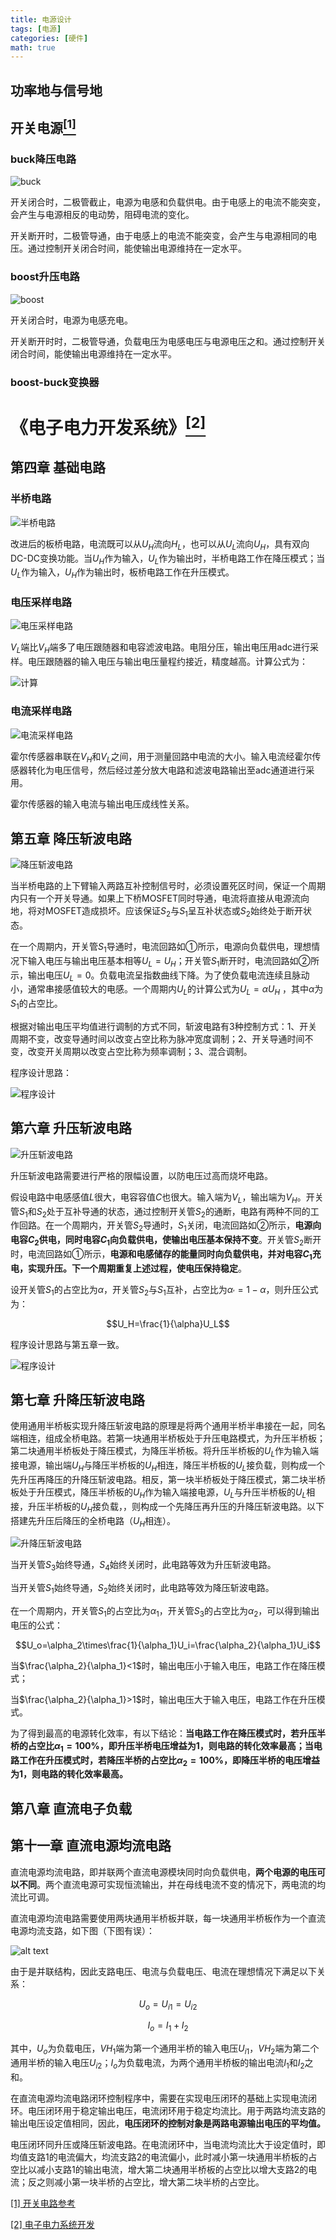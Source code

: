```yaml
---
title: 电源设计
tags: [电源]
categories: [硬件]
math: true
---
```


## 功率地与信号地


## 开关电源[$^{[1]}$](https://tangqixiang.blog.csdn.net/article/details/127239261)

### buck降压电路

![buck](../images/Power/image-0.png)

开关闭合时，二极管截止，电源为电感和负载供电。由于电感上的电流不能突变，会产生与电源相反的电动势，阻碍电流的变化。

开关断开时，二极管导通，由于电感上的电流不能突变，会产生与电源相同的电压。通过控制开关闭合时间，能使输出电源维持在一定水平。



### boost升压电路


![boost](../images/Power/image-1.png)

开关闭合时，电源为电感充电。

开关断开时时，二极管导通，负载电压为电感电压与电源电压之和。通过控制开关闭合时间，能使输出电源维持在一定水平。


### boost-buck变换器



# 《电子电力开发系统》[$^{[2]}$](https://item.jd.com/10038276537998.html)

## 第四章 基础电路


### 半桥电路


![半桥电路](../images/Power/image-2.png)

改进后的板桥电路，电流既可以从$U_H$流向$H_L$，也可以从$U_L$流向$U_H$，具有双向DC-DC变换功能。当$U_H$作为输入，$U_L$作为输出时，半桥电路工作在降压模式；当$U_L$作为输入，$U_H$作为输出时，板桥电路工作在升压模式。

### 电压采样电路

![电压采样电路](../images/Power/image.png)

$V_L$端比$V_H$端多了电压跟随器和电容滤波电路。电阻分压，输出电压用adc进行采样。电压跟随器的输入电压与输出电压量程约接近，精度越高。计算公式为：

![计算](../images/Power/image-3.png)

### 电流采样电路

![电流采样电路](../images/Power/image-4.png)

霍尔传感器串联在$V_H$和$V_L$之间，用于测量回路中电流的大小。输入电流经霍尔传感器转化为电压信号，然后经过差分放大电路和滤波电路输出至adc通道进行采用。

霍尔传感器的输入电流与输出电压成线性关系。


## 第五章 降压斩波电路


![降压斩波电路](../images/Power/image-5.png)


当半桥电路的上下臂输入两路互补控制信号时，必须设置死区时间，保证一个周期内只有一个开关导通。如果上下桥MOSFET同时导通，电流将直接从电源流向地，将对MOSFET造成损坏。应该保证$S_2$与$S_1$呈互补状态或$S_2$始终处于断开状态。

在一个周期内，开关管$S_1$导通时，电流回路如①所示，电源向负载供电，理想情况下输入电压与输出电压基本相等$U_L=U_H$；开关管$S_1$断开时，电流回路如②所示，输出电压$U_L=0$。负载电流呈指数曲线下降。为了使负载电流连续且脉动小，通常串接感值较大的电感。一个周期内$U_L$的计算公式为$U_L=\alpha U_H$ ，其中$\alpha$为$S_1$的占空比。

根据对输出电压平均值进行调制的方式不同，斩波电路有3种控制方式：1、开关周期不变，改变导通时间以改变占空比称为脉冲宽度调制；2、开关导通时间不变，改变开关周期以改变占空比称为频率调制；3、混合调制。

程序设计思路：

![程序设计](../images/Power/image-6.png)


## 第六章 升压斩波电路


![升压斩波电路](../images/Power/image-7.png)

升压斩波电路需要进行严格的限幅设置，以防电压过高而烧坏电路。

假设电路中电感感值$L$很大，电容容值$C$也很大。输入端为$V_L$，输出端为$V_H$。开关管$S_1$和$S_2$处于互补导通的状态，通过控制开关管$S_2$的通断，电路有两种不同的工作回路。在一个周期内，开关管$S_2$导通时，$S_1$关闭，电流回路如②所示，**电源向电容$C_2$供电，同时电容$C_1$向负载供电，使输出电压基本保持不变**。开关管$S_2$断开时，电流回路如①所示，**电源和电感储存的能量同时向负载供电，并对电容$C_1$充电，实现升压。下一个周期重复上述过程，使电压保持稳定**。

设开关管$S_1$的占空比为$\alpha$，开关管$S_2$与$S_1$互补，占空比为$\alpha_{'}=1-\alpha$，则升压公式为：

$$U_H=\frac{1}{\alpha}U_L$$

程序设计思路与第五章一致。

![程序设计](../images/Power/image-8.png)

## 第七章 升降压斩波电路


使用通用半桥板实现升降压斩波电路的原理是将两个通用半桥半串接在一起，同名端相连，组成全桥电路。若第一块通用半桥板处于升压电路模式，为升压半桥板；第二块通用半桥板处于降压模式，为降压半桥板。将升压半桥板的$U_L$作为输入端接电源，输出端$U_H$与降压半桥板的$U_H$相连，降压半桥板的$U_L$接负载，则构成一个先升压再降压的升降压斩波电路。相反，第一块半桥板处于降压模式，第二块半桥板处于升压模式，降压半桥板的$U_H$作为输入端接电源，$U_L$与升压半桥板的$U_L$相接，升压半桥板的$U_H$接负载，，则构成一个先降压再升压的升降压斩波电路。以下搭建先升压后降压的全桥电路（$U_H$相连）。

![升降压斩波电路](../images/Power/image-9.png)

当开关管$S_3$始终导通，$S_4$始终关闭时，此电路等效为升压斩波电路。

当开关管$S_1$始终导通，$S_2$始终关闭时，此电路等效为降压斩波电路。

在一个周期内，开关管$S_1$的占空比为$\alpha_1$，开关管$S_3$的占空比为$\alpha_2$，可以得到输出电压的公式：

$$U_o=\alpha_2\times\frac{1}{\alpha_1}U_i=\frac{\alpha_2}{\alpha_1}U_i$$

当$\frac{\alpha_2}{\alpha_1}<1$时，输出电压小于输入电压，电路工作在降压模式；

当$\frac{\alpha_2}{\alpha_1}>1$时，输出电压大于输入电压，电路工作在升压模式。

为了得到最高的电源转化效率，有以下结论：**当电路工作在降压模式时，若升压半桥的占空比$\alpha_1=100\%$，即升压半桥电压增益为1，则电路的转化效率最高；当电路工作在升压模式时，若降压半桥的占空比$\alpha_2=100\%$，即降压半桥的电压增益为1，则电路的转化效率最高。**



## 第八章 直流电子负载

## 第十一章 直流电源均流电路

直流电源均流电路，即并联两个直流电源模块同时向负载供电，**两个电源的电压可以不同**。两个直流电源可实现恒流输出，并在母线电流不变的情况下，两电流的均流比可调。

直流电源均流电路需要使用两块通用半桥板并联，每一块通用半桥板作为一个直流电源均流支路，如下图（下图有误）：

![alt text](../images/Power/image-10.png)

由于是并联结构，因此支路电压、电流与负载电压、电流在理想情况下满足以下关系：

$$U_o=U_{i1}=U_{i2}$$

$$I_o=I_1+I_2$$

其中，$U_o$为负载电压，$VH_1$端为第一个通用半桥的输入电压$U_{i1}$，$VH_2$端为第二个通用半桥的输入电压$U_{i2}$；$I_o$为负载电流，为两个通用半桥板的输出电流$I_1$和$I_2$之和。

在直流电源均流电路闭环控制程序中，需要在实现电压闭环的基础上实现电流闭环。电压闭环用于稳定输出电压，电流闭环用于稳定均流比。用于两路均流支路的输出电压设定值相同，因此，**电压闭环的控制对象是两路电源输出电压的平均值。**

电压闭环同升压或降压斩波电路。在电流闭环中，当电流均流比大于设定值时，即均值支路1的电流偏大，均流支路2的电流偏小，此时减小第一块通用半桥板的占空比以减小支路1的输出电流，增大第二块通用半桥板的占空比以增大支路2的电流；反之则减小第一块半桥的占空比，增大第二块半桥的占空比。


[[1] 开关电路参考](https://tangqixiang.blog.csdn.net/article/details/127239261)

[[2] 电子电力系统开发](https://item.jd.com/10038276537998.html)


